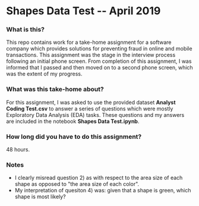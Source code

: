 # Shapes Data Test -- April 2019

### What is this?

This repo contains work for a take-home assignment for a software company which provides solutions for preventing fraud in online and mobile transactions. This assignment was the stage in the interview process following an initial phone screen. From completion of this assignment, I was informed that I passed and then moved on to a second phone screen, which was the extent of my progress.

### What was this take-home about?

For this assignment, I was asked to use the provided dataset **Analyst Coding Test.csv** to answer a series of questions which were mostly Exploratory Data Analysis (EDA) tasks. These questions and my answers are included in the notebook **Shapes Data Test.ipynb**.

### How long did you have to do this assignment?

48 hours.

### Notes

* I clearly misread question 2) as with respect to the area size of each shape as opposed to "the area size of each color".
* My interpretation of quesiton 4) was: given that a shape is green, which shape is most likely?
